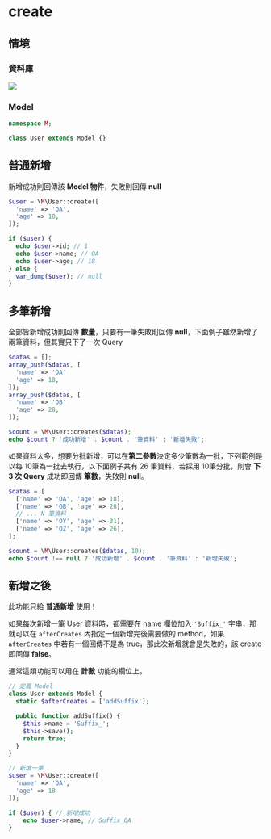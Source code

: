 # create

## 情境
### 資料庫
![](imgs/01-01.png)

<!--
#### 格式
| 欄位 | 格式  |
|---|---|
| id | INT | 
| name | VARCHAR |
| age | INT |

#### 資料
| id | name | age |
|---|---|---|
-->

### Model

```php
namespace M;

class User extends Model {}
```

## 普通新增

新增成功則回傳該 **Model 物件**，失敗則回傳 **null**

```php
$user = \M\User::create([
  'name' => 'OA',
  'age' => 18,
]);

if ($user) {
  echo $user->id; // 1
  echo $user->name; // OA
  echo $user->age; // 18
} else {
  var_dump($user); // null
}
```

## 多筆新增
全部皆新增成功則回傳 **數量**，只要有一筆失敗則回傳 **null**，下面例子雖然新增了兩筆資料，但其實只下了一次 Query

```php
$datas = [];
array_push($datas, [
  'name' => 'OA'
  'age' => 18,
]);
array_push($datas, [
  'name' => 'OB'
  'age' => 28,
]);

$count = \M\User::creates($datas);
echo $count ? '成功新增' . $count . '筆資料' : '新增失敗';
```

如果資料太多，想要分批新增，可以在**第二參數**決定多少筆數為一批，下列範例是以每 10筆為一批去執行，以下面例子共有 26 筆資料，若採用 10筆分批，則會 **下 3 次 Query**
成功即回傳 **筆數**，失敗則 **null**。

```php
$datas = [
  ['name' => 'OA', 'age' => 18],
  ['name' => 'OB', 'age' => 28],
  // ... N 筆資料
  ['name' => 'OY', 'age' => 31],
  ['name' => 'OZ', 'age' => 26],
];

$count = \M\User::creates($datas, 10);
echo $count !== null ? '成功新增' . $count . '筆資料' : '新增失敗';
```

## 新增之後
此功能只給 **普通新增** 使用！

如果每次新增一筆 User 資料時，都需要在 name 欄位加入 `'Suffix_'` 字串，那就可以在 `afterCreates` 內指定一個新增完後需要做的 method，如果 `afterCreates` 中若有一個回傳不是為 true，那此次新增就會是失敗的，該 create 即回傳 **false**。

通常這類功能可以用在 **計數** 功能的欄位上。

```php
// 定義 Model
class User extends Model {
  static $afterCreates = ['addSuffix'];

  public function addSuffix() {
    $this->name = 'Suffix_';
    $this->save();
    return true;
  }
}

// 新增一筆
$user = \M\User::create([
  'name' => 'OA',
  'age' => 18
]);

if ($user) { // 新增成功
	echo $user->name; // Suffix_OA
}
```
